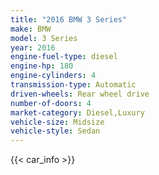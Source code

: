 ```yaml
---
title: "2016 BMW 3 Series"
make: BMW
model: 3 Series
year: 2016
engine-fuel-type: diesel
engine-hp: 180
engine-cylinders: 4
transmission-type: Automatic
driven-wheels: Rear wheel drive
number-of-doors: 4
market-category: Diesel,Luxury
vehicle-size: Midsize
vehicle-style: Sedan
---
```


{{< car_info >}}
